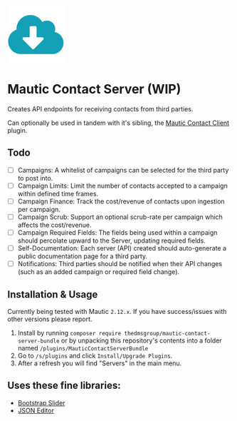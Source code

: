 ![](./Assets/img/server.png)
# Mautic Contact Server (WIP)

Creates API endpoints for receiving contacts from third parties.

Can optionally be used in tandem with it's sibling, the [Mautic Contact Client](https://github.com/TheDMSGroup/mautic-contact-client) plugin.

## Todo
- [ ] Campaigns: A whitelist of campaigns can be selected for the third party to post into.
- [ ] Campaign Limits: Limit the number of contacts accepted to a campaign within defined time frames.
- [ ] Campaign Finance: Track the cost/revenue of contacts upon ingestion per campaign.
- [ ] Campaign Scrub: Support an optional scrub-rate per campaign which affects the cost/revenue.
- [ ] Campaign Required Fields: The fields being used within a campaign should percolate upward to the Server, updating required fields.
- [ ] Self-Documentation: Each server (API) created should auto-generate a public documentation page for a third party. 
- [ ] Notifications: Third parties should be notified when their API changes (such as an added campaign or required field change).

## Installation & Usage

Currently being tested with Mautic `2.12.x`.
If you have success/issues with other versions please report.

1. Install by running `composer require thedmsgroup/mautic-contact-server-bundle` or by unpacking this repository's contents into a folder named `/plugins/MauticContactServerBundle`
2. Go to `/s/plugins` and click `Install/Upgrade Plugins`.
3. After a refresh you will find "Servers" in the main menu.

## Uses these fine libraries:

* [Bootstrap Slider](https://github.com/seiyria/bootstrap-slider)
* [JSON Editor](https://github.com/json-editor/json-editor)